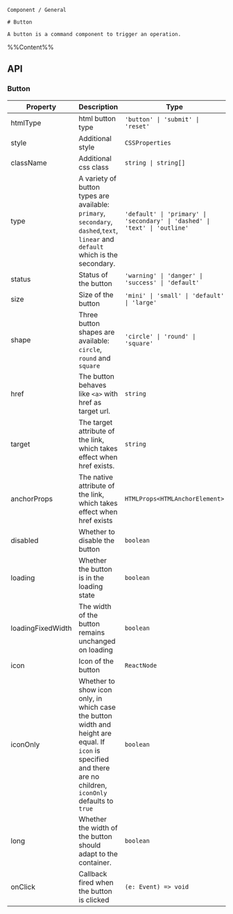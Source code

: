 `````
Component / General

# Button

A button is a command component to trigger an operation.
`````

%%Content%%

## API

### Button

|Property|Description|Type|DefaultValue|
|---|---|---|---|
|htmlType|html button type|`'button' \| 'submit' \| 'reset'`|`button`|
|style|Additional style|`CSSProperties`|`-`|
|className|Additional css class|`string \| string[]`|`-`|
|type|A variety of button types are available: `primary`, `secondary`, `dashed`,`text`, `linear` and `default` which is the secondary.|`'default' \| 'primary' \| 'secondary' \| 'dashed' \| 'text' \| 'outline'`|`default`|
|status|Status of the button|`'warning' \| 'danger' \| 'success' \| 'default'`|`default`|
|size|Size of the button|`'mini' \| 'small' \| 'default' \| 'large'`|`default`|
|shape|Three button shapes are available: `circle`, `round` and `square`|`'circle' \| 'round' \| 'square'`|`square`|
|href|The button behaves like `<a>` with href as target url.|`string`|`-`|
|target|The target attribute of the link, which takes effect when href exists.|`string`|`-`|
|anchorProps|The native attribute of the link, which takes effect when href exists|`HTMLProps<HTMLAnchorElement>`|`-`|
|disabled|Whether to disable the button|`boolean`|`-`|
|loading|Whether the button is in the loading state|`boolean`|`-`|
|loadingFixedWidth|The width of the button remains unchanged on loading|`boolean`|`-`|
|icon|Icon of the button|`ReactNode`|`-`|
|iconOnly|Whether to show icon only, in which case the button width and height are equal. If `icon` is specified and there are no children, `iconOnly` defaults to `true`|`boolean`|`-`|
|long|Whether the width of the button should adapt to the container.|`boolean`|`-`|
|onClick|Callback fired when the button is clicked|`(e: Event) => void`|`-`|
